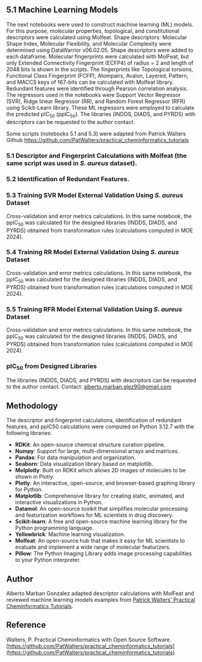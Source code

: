 ## 5.1 Machine Learning Models
The next notebooks were used to construct machine learning (ML) models. For this purpose, molecular properties, topological, and constitutional descriptors were calculated using Molfeat. Shape descriptors: Molecular Shape Index, Molecular Flexibility, and Molecular Complexity were determined using DataWarrior v06.02.05. Shape descriptors were added to each dataframe. Molecular fingerprints were calculated with MolFeat, but only Extended Connectivity Fingerprint (ECFP4) of radius = 2 and length of 2048 bits is shown in the scripts. The fingerprints like Topological torsions, Functional Class Fingerprint (FCFP), Atompairs, Avalon, Layered, Pattern, and MACCS keys of 167-bits can be calculated with Molfeat library. Redundant features were identified through Pearson correlation analysis. The regressors used in the notebooks were Support Vector Regressor (SVR), Ridge linear Regressor (RR), and Random Forest Regressor (RFR) using Scikit-Learn library. These ML regressors were employed to calculate the predicted pIC<sub>50</sub> (ppIC<sub>50</sub>). The libraries (INDDS, DIADS, and PYRDS) with descriptors can be requested to the author contact.

Some scripts (notebooks 5.1 and 5.3) were adapted from Patrick Walters Github https://github.com/PatWalters/practical_cheminformatics_tutorials

### 5.1 Descriptor and Fingerprint Calculations with Molfeat (the same script was used in *S. aureus* dataset).
### 5.2 Identification of Redundant Features.
### 5.3 Training SVR Model External Validation Using *S. aureus* Dataset
Cross-validation and error metrics calculations. In this same notebook, the ppIC<sub>50</sub> was calculated for the designed libraries (INDDS, DIADS, and PYRDS) obtained from transformation rules (calculations computed in MOE 2024).

### 5.4 Training RR Model External Validation Using *S. aureus* Dataset
Cross-validation and error metrics calculations. In this same notebook, the ppIC<sub>50</sub> was calculated for the designed libraries (INDDS, DIADS, and PYRDS) obtained from transformation rules (calculations computed in MOE 2024).

### 5.5 Training RFR Model External Validation Using *S. aureus* Dataset
Cross-validation and error metrics calculations. In this same notebook, the ppIC<sub>50</sub> was calculated for the designed libraries (INDDS, DIADS, and PYRDS) obtained from transformation rules (calculations computed in MOE 2024).

### pIC<sub>50</sub> from Designed Libraries
The libraries (INDDS, DIADS, and PYRDS) with descriptors can be requested to the author contact.
Contact: alberto.marban.glez90@gmail.com

## Methodology
The descriptor and fingerprint calculations, identification of redundant features, and ppIC50 calculations were computed on Python 3.12.7 with the following libraries:
- **RDKit**: An open-source chemical structure curation pipeline.
- **Numpy**: Support for large, multi-dimensional arrays and matrices.
- **Pandas**: For data manipulation and organization.
- **Seaborn**: Data visualization library based on matplotlib.
- **Molplotly**: Built on RDKit which allows 2D images of molecules to be shown in Plotly.
- **Plotly**: An interactive, open-source, and browser-based graphing library for Python.
- **Matplotlib**: Comprehensive library for creating static, animated, and interactive visualizations in Python.
- **Datamol**: An open-source toolkit that simplifies molecular processing and featurization workflows for ML scientists in drug discovery.
- **Scikit-learn**: A free and open-source machine learning library for the Python programming language.
- **Yellowbrick**: Machine learning visualization.
- **Molfeat**: An open-source hub that makes it easy for ML scientists to evaluate and implement a wide range of molecular featurizers.
- **Pillow**: The Python Imaging Library adds image processing capabilities to your Python interpreter.

## Author
Alberto Marban Gonzalez adapted descriptor calculations with MolFeat and reviewed machine learning models examples from [Patrick Walters' Practical Cheminformatics Tutorials](https://github.com/PatWalters/practical_cheminformatics_tutorials).

## Reference
Walters, P. Practical Cheminformatics with Open Source Software. [https://github.com/PatWalters/practical_cheminformatics_tutorials](https://github.com/PatWalters/practical_cheminformatics_tutorials)

